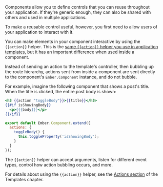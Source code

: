Components allow you to define controls that you can reuse throughout
your application. If they're generic enough, they can also be shared
with others and used in multiple applications.

To make a reusable control useful, however, you first need to allow
users of your application to interact with it.

You can make elements in your component interactive by using the
`{{action}}` helper. This is the [same `{{action}}` helper you use in
application templates](../templates/actions), but it has an
important difference when used inside a component.

Instead of sending an action to the template's controller, then bubbling
up the route hierarchy, actions sent from inside a component are sent
directly to the component's `Ember.Component` instance, and do not
bubble.

For example, imagine the following component that shows a post's title.
When the title is clicked, the entire post body is shown:

```app/templates/components/post-summary.hbs
<h3 {{action "toggleBody"}}>{{title}}</h3>
{{#if isShowingBody}}
  <p>{{{body}}}</p>
{{/if}}
```

```app/components/post-summary.js
export default Ember.Component.extend({
  actions: {
    toggleBody() {
      this.toggleProperty('isShowingBody');
    }
  }
});
```

<!---<a class="jsbin-embed" href="http://jsbin.com/ciwenemedi/1/embed?live">JS Bin</a><script src="http://static.jsbin.com/js/embed.js"></script>-->

The `{{action}}` helper can accept arguments, listen for different event
types, control how action bubbling occurs, and more.

For details about using the `{{action}}` helper, see the [Actions
section](../templates/actions) of the Templates chapter.
